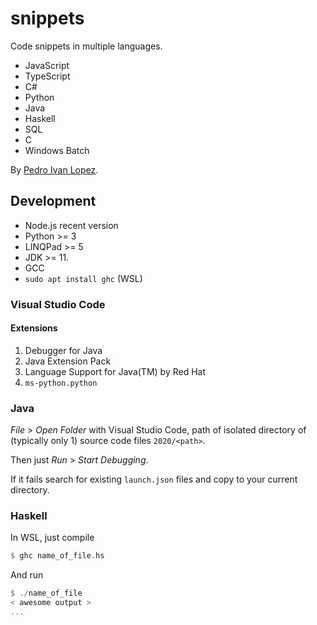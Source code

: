 # snippets

Code snippets in multiple languages.

- JavaScript
- TypeScript
- C#
- Python
- Java
- Haskell
- SQL
- C
- Windows Batch

By [Pedro Ivan Lopez](http://pedroivanlopez.com).

## Development

- Node.js recent version
- Python >= 3
- LINQPad >= 5
- JDK >= 11.
- GCC
- `sudo apt install ghc` (WSL)

### Visual Studio Code

#### Extensions

1. Debugger for Java
1. Java Extension Pack
1. Language Support for Java(TM) by Red Hat
1. `ms-python.python`

### Java

_File_ > _Open Folder_ with Visual Studio Code, path of isolated directory of
(typically only 1) source code files `2020/<path>`.

Then just _Run_ > _Start Debugging_.

If it fails search for existing `launch.json` files and copy to your current
directory.

### Haskell

In WSL, just compile

```haskell
$ ghc name_of_file.hs
```

And run

```haskell
$ ./name_of_file
< awesome output >
...
```
